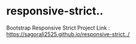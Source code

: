 # responsive-strict..
Bootstrap Responsive Strict Project
Link : https://sagorali2525.github.io/responsive-strict../
